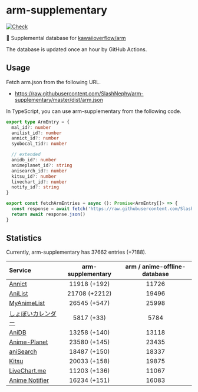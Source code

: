 # arm-supplementary

[![Check](https://github.com/SlashNephy/arm-supplementary/actions/workflows/check-node.yml/badge.svg)](https://github.com/SlashNephy/arm-supplementary/actions/workflows/check-node.yml)

💊 Supplemental database for [kawaiioverflow/arm](https://github.com/kawaiioverflow/arm)

The database is updated once an hour by GitHub Actions.

## Usage

Fetch arm.json from the following URL.

- https://raw.githubusercontent.com/SlashNephy/arm-supplementary/master/dist/arm.json

In TypeScript, you can use arm-supplementary from the following code.

```TypeScript
export type ArmEntry = {
  mal_id?: number
  anilist_id?: number
  annict_id?: number
  syobocal_tid?: number

  // extended
  anidb_id?: number
  animeplanet_id?: string
  anisearch_id?: number
  kitsu_id?: number
  livechart_id?: number
  notify_id?: string
}

export const fetchArmEntries = async (): Promise<ArmEntry[]> => {
  const response = await fetch('https://raw.githubusercontent.com/SlashNephy/arm-supplementary/master/dist/arm.json')
  return await response.json()
}
```

## Statistics

Currently, arm-supplementary has 37662 entries (+7188).

| Service                                     | arm-supplementary | arm / anime-offline-database |
| :------------------------------------------ | :---------------: | :--------------------------: |
| [Annict](https://annict.com)                |   11918 (+192)    |            11726             |
| [AniList](https://anilist.co)               |   21708 (+2212)   |            19496             |
| [MyAnimeList](https://myanimelist.net)      |   26545 (+547)    |            25998             |
| [しょぼいカレンダー](https://cal.syoboi.jp) |    5817 (+33)     |             5784             |
| [AniDB](https://anidb.net)                  |   13258 (+140)    |            13118             |
| [Anime-Planet](https://anime-planet.com)    |   23580 (+145)    |            23435             |
| [aniSearch](https://anisearch.com)          |   18487 (+150)    |            18337             |
| [Kitsu](https://kitsu.io)                   |   20033 (+158)    |            19875             |
| [LiveChart.me](https://livechart.me)        |   11203 (+136)    |            11067             |
| [Anime Notifier](https://notify.moe)        |   16234 (+151)    |            16083             |
